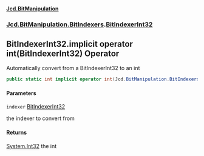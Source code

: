 ﻿#### [Jcd.BitManipulation](index.md 'index')
### [Jcd.BitManipulation.BitIndexers](Jcd.BitManipulation.BitIndexers.md 'Jcd.BitManipulation.BitIndexers').[BitIndexerInt32](Jcd.BitManipulation.BitIndexers.BitIndexerInt32.md 'Jcd.BitManipulation.BitIndexers.BitIndexerInt32')

## BitIndexerInt32.implicit operator int(BitIndexerInt32) Operator

Automatically convert from a BitIndexerInt32 to an int

```csharp
public static int implicit operator int(Jcd.BitManipulation.BitIndexers.BitIndexerInt32 indexer);
```
#### Parameters

<a name='Jcd.BitManipulation.BitIndexers.BitIndexerInt32.op_Implicitint(Jcd.BitManipulation.BitIndexers.BitIndexerInt32).indexer'></a>

`indexer` [BitIndexerInt32](Jcd.BitManipulation.BitIndexers.BitIndexerInt32.md 'Jcd.BitManipulation.BitIndexers.BitIndexerInt32')

the indexer to convert from

#### Returns

[System.Int32](https://docs.microsoft.com/en-us/dotnet/api/System.Int32 'System.Int32')
the int